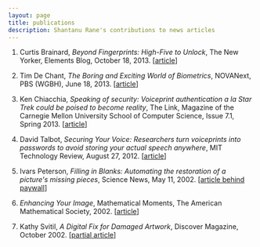 ```yaml
---
layout: page
title: publications
description: Shantanu Rane's contributions to news articles
---
```


<ol>
<li>    <p>  Curtis Brainard, <i>Beyond Fingerprints: High-Five to Unlock</i>, The New Yorker, Elements Blog, October 18, 2013. [<a href="http://www.newyorker.com/online/blogs/elements/2013/10/iphone-fingerprints-biometric-security-gesture-to-unlock.html">article</a>]</p></li>
<li>    <p>  Tim De Chant, <i>The Boring and Exciting World of Biometrics</i>, NOVANext, PBS (WGBH), June 18, 2013. [<a href="http://www.pbs.org/wgbh/nova/next/tech/biometrics-and-the-future-of-identification/">article</a>]</p></li>
<li>    <p>  Ken Chiacchia, <i>Speaking of security: Voiceprint authentication a la Star Trek could be poised to become reality</i>, The Link, Magazine of the Carnegie Mellon University School of Computer Science, Issue 7.1, Spring 2013. [<a href="http://link.cs.cmu.edu/article.php?a=776">article</a>]</p></li>
<li>    <p> David Talbot, <i>Securing Your Voice: Researchers turn voiceprints into passwords to avoid storing your actual speech anywhere</i>, MIT Technology Review, August 27, 2012. [<a href="http://www.technologyreview.com/news/428970/securing-your-voice/">article</a>]</p></li>
<li>    <p>  Ivars Peterson, <i>Filling in Blanks: Automating the restoration of a picture's missing pieces</i>, Science News, May 11, 2002. [<a href="http://www.sciencenews.org/20020511/bob10.asp">article behind paywall</a>]</p></li>
<li>    <p>     <i> Enhancing Your Image</i>, Mathematical Moments, The American Mathematical Society, 2002. [<a href="http://www.ams.org/ams/mm24-image.pdf">article</a>] </p></li>
<li> <p> Kathy Svitil, <i>A Digital Fix for Damaged Artwork</i>, Discover Magazine, October 2002. [<a href="http://discovermagazine.com/2002/oct/breakfix">partial article</a>] </p></li>
</ol>


